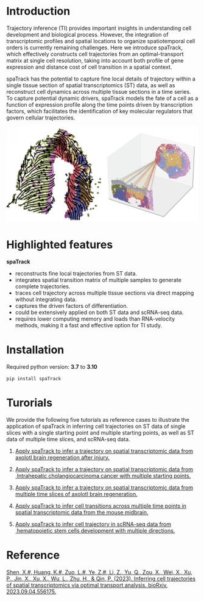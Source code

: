 
# Introduction

Trajectory inference (TI) provides important insights in understanding cell development and biological process. However, the integration of transcriptomic profiles and spatial locations to organize spatiotemporal cell orders is currently remaining challenges. Here we introduce spaTrack, which effectively constructs cell trajectories from an optimal-transport matrix at single cell resolution, taking into account both profile of gene expression and distance cost of cell transition in a spatial context. 

spaTrack has the potential to capture fine local details of trajectory within a single tissue section of spatial transcriptomics (ST) data, as well as reconstruct cell dynamics across multiple tissue sections in a time series. To capture potential dynamic drivers, spaTrack models the fate of a cell as a function of expression profile along the time points driven by transcription factors, which facilitates the identification of key molecular regulators that govern cellular trajectories.

<img src="https://raw.githubusercontent.com/yzf072/spatrack/main/docs/source/_static/comb.png" width="1000px">

# Highlighted features

**spaTrack**

* reconstructs fine local trajectories from ST data. 
* integrates spatial transition matrix of multiple samples to generate complete trajectories.
* traces cell trajectory across multiple tissue sections via direct mapping without integrating data. 
* captures the driven factors of differentiation.
* could be extensively applied on both ST data and scRNA-seq data.
* requires lower computing memory and loads than RNA-velocity methods, making it a fast and effective option for TI study.

# Installation

Required python version: **3.7** to **3.10**

```shell
pip install spaTrack
```

# Turorials

We provide the following five tutorials as reference cases to illustrate the application of spaTrack in inferring cell trajectories on ST data of single slices with a single starting point and multiple starting points, as well as ST data of multiple time slices, and scRNA-seq data.

1. [Apply spaTrack to infer a trajectory on spatial transcriptomic data from axolotl brain regeneration after injury.](https://spatrack.readthedocs.io/en/latest/notebooks/01.ST_data_of_axolotl_brain_regeneration_after_injury.html)

2. [Apply spaTrack to infer a trajectory on spatial transcriptomic data from 
    Intrahepatic cholangiocarcinoma cancer with multiple starting points.](https://spatrack.readthedocs.io/en/latest/notebooks/02.ST_data_of_Intrahepatic_cholangiocarcinoma_cancer.html)

3. [Apply spaTrack to infer a trajectory on spatial transcriptomic data from multiple time slices of axolotl brain regeneration.](https://spatrack.readthedocs.io/en/latest/notebooks/03.ST_data_of_axolotl_brain_slides_with_multiple_times.html)

4. [Apply spaTrack to infer cell transitions across multiple time points in spatial transcriptomic data from the mouse midbrain.](https://spatrack.readthedocs.io/en/latest/notebooks/04.ST_data_of_mouse%20midbrain_with_multiple_times.html)

5. [Apply spaTrack to infer cell  trajectory in  scRNA-seq data from 
    hematopoietic stem cells development with multiple directions.](https://spatrack.readthedocs.io/en/latest/notebooks/05.scRNAseq_data_of_HSC.html)

# Reference

[Shen, X.#, Huang, K.#, Zuo, L.#, Ye, Z.#, Li, Z., Yu, Q., Zou, X., Wei, X., Xu, P., Jin, X., Xu, X., Wu, L., Zhu, H., & Qin, P. (2023). Inferring cell trajectories of spatial transcriptomics via optimal transport analysis. bioRxiv, 2023.09.04.556175.](https://doi.org/10.1101/2023.09.04.556175)

